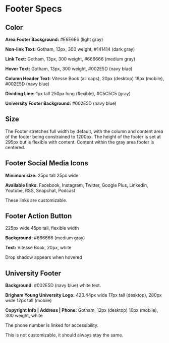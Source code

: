 # Footer Specs

## Color
__Area Footer Background:__ #E6E6E6 (light gray)

__Non-link Text:__ Gotham, 13px, 300 weight, #141414 (dark gray)

__Link Text:__ Gotham, 13px, 300 weight, #666666 (medium gray)

__Hover Text:__ Gotham, 13px, 300 weight, #002E5D (navy blue)

__Column Header Text:__ Vitesse Book (all caps), 20px (desktop) 18px (mobile), #002E5D (navy blue)

__Dividing Line:__ 1px tall 250px long (flexible), #C5C5C5 (gray)

__University Footer Background:__ #002E5D (navy blue)

## Size
The Footer stretches full width by default, with the column and content area 
of the footer being constrained to 1200px. The height of the footer is set at 295px but is flexible with content.
Content within the gray area footer is centered.

## Footer Social Media Icons
__Minimum size:__ 25px tall 25px wide

__Available links:__ Facebook, Instagram, Twitter, Google Plus, Linkedin, Youtube, RSS, Snapchat, Podcast

These links are customizable.

## Footer Action Button
225px wide 45px tall, flexible width

__Background:__ #666666 (medium gray)

__Text:__ Vitesse Book, 20px, white

Drop shadow appears when hovered

## University Footer
__Background:__ #002E5D (navy blue) white text. 

__Brigham Young University Logo:__ 423.44px wide 17px tall (desktop), 280px wide 12px tall (mobile)

__Copyright Info | Address | Phone:__ Gotham, 12px (desktop) 10px (mobile), 300 weight, white

The phone number is linked for accessibility.

This is not customizable, it should always stay the same.
